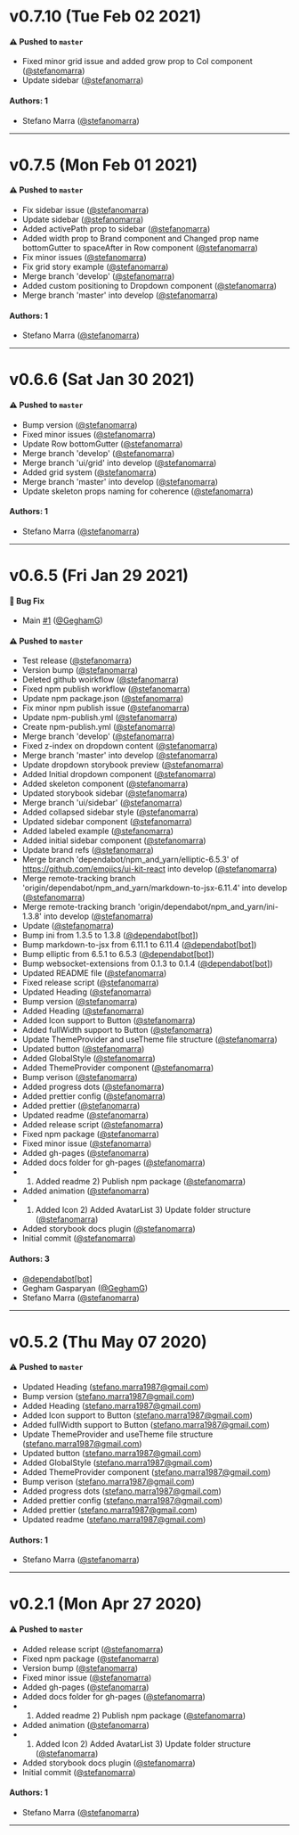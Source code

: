 # v0.7.10 (Tue Feb 02 2021)

#### ⚠️ Pushed to `master`

- Fixed minor grid issue and added grow prop to Col component ([@stefanomarra](https://github.com/stefanomarra))
- Update sidebar ([@stefanomarra](https://github.com/stefanomarra))

#### Authors: 1

- Stefano Marra ([@stefanomarra](https://github.com/stefanomarra))

---

# v0.7.5 (Mon Feb 01 2021)

#### ⚠️ Pushed to `master`

- Fix sidebar issue ([@stefanomarra](https://github.com/stefanomarra))
- Update sidebar ([@stefanomarra](https://github.com/stefanomarra))
- Added activePath prop to sidebar ([@stefanomarra](https://github.com/stefanomarra))
- Added width prop to Brand component and Changed prop name bottomGutter to spaceAfter in Row component ([@stefanomarra](https://github.com/stefanomarra))
- Fix minor issues ([@stefanomarra](https://github.com/stefanomarra))
- Fix grid story example ([@stefanomarra](https://github.com/stefanomarra))
- Merge branch 'develop' ([@stefanomarra](https://github.com/stefanomarra))
- Added custom positioning to Dropdown component ([@stefanomarra](https://github.com/stefanomarra))
- Merge branch 'master' into develop ([@stefanomarra](https://github.com/stefanomarra))

#### Authors: 1

- Stefano Marra ([@stefanomarra](https://github.com/stefanomarra))

---

# v0.6.6 (Sat Jan 30 2021)

#### ⚠️ Pushed to `master`

- Bump version ([@stefanomarra](https://github.com/stefanomarra))
- Fixed minor issues ([@stefanomarra](https://github.com/stefanomarra))
- Update Row bottomGutter ([@stefanomarra](https://github.com/stefanomarra))
- Merge branch 'develop' ([@stefanomarra](https://github.com/stefanomarra))
- Merge branch 'ui/grid' into develop ([@stefanomarra](https://github.com/stefanomarra))
- Added grid system ([@stefanomarra](https://github.com/stefanomarra))
- Merge branch 'master' into develop ([@stefanomarra](https://github.com/stefanomarra))
- Update skeleton props naming for coherence ([@stefanomarra](https://github.com/stefanomarra))

#### Authors: 1

- Stefano Marra ([@stefanomarra](https://github.com/stefanomarra))

---

# v0.6.5 (Fri Jan 29 2021)

#### 🐛 Bug Fix

- Main [#1](https://github.com/wofh/ui-kit-react/pull/1) ([@GeghamG](https://github.com/GeghamG))

#### ⚠️ Pushed to `master`

- Test release ([@stefanomarra](https://github.com/stefanomarra))
- Version bump ([@stefanomarra](https://github.com/stefanomarra))
- Deleted github woirkflow ([@stefanomarra](https://github.com/stefanomarra))
- Fixed npm publish workflow ([@stefanomarra](https://github.com/stefanomarra))
- Update npm package.json ([@stefanomarra](https://github.com/stefanomarra))
- Fix minor npm publish issue ([@stefanomarra](https://github.com/stefanomarra))
- Update npm-publish.yml ([@stefanomarra](https://github.com/stefanomarra))
- Create npm-publish.yml ([@stefanomarra](https://github.com/stefanomarra))
- Merge branch 'develop' ([@stefanomarra](https://github.com/stefanomarra))
- Fixed z-index on dropdown content ([@stefanomarra](https://github.com/stefanomarra))
- Merge branch 'master' into develop ([@stefanomarra](https://github.com/stefanomarra))
- Update dropdown storybook preview ([@stefanomarra](https://github.com/stefanomarra))
- Added Initial dropdown component ([@stefanomarra](https://github.com/stefanomarra))
- Added skeleton component ([@stefanomarra](https://github.com/stefanomarra))
- Updated storybook sidebar ([@stefanomarra](https://github.com/stefanomarra))
- Merge branch 'ui/sidebar' ([@stefanomarra](https://github.com/stefanomarra))
- Added collapsed sidebar style ([@stefanomarra](https://github.com/stefanomarra))
- Updated sidebar component ([@stefanomarra](https://github.com/stefanomarra))
- Added labeled example ([@stefanomarra](https://github.com/stefanomarra))
- Added initial sidebar component ([@stefanomarra](https://github.com/stefanomarra))
- Update brand refs ([@stefanomarra](https://github.com/stefanomarra))
- Merge branch 'dependabot/npm_and_yarn/elliptic-6.5.3' of https://github.com/emojics/ui-kit-react into develop ([@stefanomarra](https://github.com/stefanomarra))
- Merge remote-tracking branch 'origin/dependabot/npm_and_yarn/markdown-to-jsx-6.11.4' into develop ([@stefanomarra](https://github.com/stefanomarra))
- Merge remote-tracking branch 'origin/dependabot/npm_and_yarn/ini-1.3.8' into develop ([@stefanomarra](https://github.com/stefanomarra))
- Update ([@stefanomarra](https://github.com/stefanomarra))
- Bump ini from 1.3.5 to 1.3.8 ([@dependabot[bot]](https://github.com/dependabot[bot]))
- Bump markdown-to-jsx from 6.11.1 to 6.11.4 ([@dependabot[bot]](https://github.com/dependabot[bot]))
- Bump elliptic from 6.5.1 to 6.5.3 ([@dependabot[bot]](https://github.com/dependabot[bot]))
- Bump websocket-extensions from 0.1.3 to 0.1.4 ([@dependabot[bot]](https://github.com/dependabot[bot]))
- Updated README file ([@stefanomarra](https://github.com/stefanomarra))
- Fixed release script ([@stefanomarra](https://github.com/stefanomarra))
- Updated Heading ([@stefanomarra](https://github.com/stefanomarra))
- Bump version ([@stefanomarra](https://github.com/stefanomarra))
- Added Heading ([@stefanomarra](https://github.com/stefanomarra))
- Added Icon support to Button ([@stefanomarra](https://github.com/stefanomarra))
- Added fullWidth support to Button ([@stefanomarra](https://github.com/stefanomarra))
- Update ThemeProvider and useTheme file structure ([@stefanomarra](https://github.com/stefanomarra))
- Updated button ([@stefanomarra](https://github.com/stefanomarra))
- Added GlobalStyle ([@stefanomarra](https://github.com/stefanomarra))
- Added ThemeProvider component ([@stefanomarra](https://github.com/stefanomarra))
- Bump verison ([@stefanomarra](https://github.com/stefanomarra))
- Added progress dots ([@stefanomarra](https://github.com/stefanomarra))
- Added prettier config ([@stefanomarra](https://github.com/stefanomarra))
- Added prettier ([@stefanomarra](https://github.com/stefanomarra))
- Updated readme ([@stefanomarra](https://github.com/stefanomarra))
- Added release script ([@stefanomarra](https://github.com/stefanomarra))
- Fixed npm package ([@stefanomarra](https://github.com/stefanomarra))
- Fixed minor issue ([@stefanomarra](https://github.com/stefanomarra))
- Added gh-pages ([@stefanomarra](https://github.com/stefanomarra))
- Added docs folder for gh-pages ([@stefanomarra](https://github.com/stefanomarra))
- 1) Added readme 2) Publish npm package ([@stefanomarra](https://github.com/stefanomarra))
- Added animation ([@stefanomarra](https://github.com/stefanomarra))
- 1) Added Icon 2) Added AvatarList 3) Update folder structure ([@stefanomarra](https://github.com/stefanomarra))
- Added storybook docs plugin ([@stefanomarra](https://github.com/stefanomarra))
- Initial commit ([@stefanomarra](https://github.com/stefanomarra))

#### Authors: 3

- [@dependabot[bot]](https://github.com/dependabot[bot])
- Gegham Gasparyan ([@GeghamG](https://github.com/GeghamG))
- Stefano Marra ([@stefanomarra](https://github.com/stefanomarra))

---

# v0.5.2 (Thu May 07 2020)

#### ⚠️ Pushed to `master`

-  Updated Heading (stefano.marra1987@gmail.com)
-  Bump version (stefano.marra1987@gmail.com)
-  Added Heading (stefano.marra1987@gmail.com)
-  Added Icon support to Button (stefano.marra1987@gmail.com)
-  Added fullWidth support to Button (stefano.marra1987@gmail.com)
-  Update ThemeProvider and useTheme file structure (stefano.marra1987@gmail.com)
-  Updated button (stefano.marra1987@gmail.com)
-  Added GlobalStyle (stefano.marra1987@gmail.com)
-  Added ThemeProvider component (stefano.marra1987@gmail.com)
-  Bump verison (stefano.marra1987@gmail.com)
-  Added progress dots (stefano.marra1987@gmail.com)
-  Added prettier config (stefano.marra1987@gmail.com)
-  Added prettier (stefano.marra1987@gmail.com)
-  Updated readme (stefano.marra1987@gmail.com)

#### Authors: 1

-  Stefano Marra ([@stefanomarra](https://github.com/stefanomarra))

---

# v0.2.1 (Mon Apr 27 2020)

#### ⚠️ Pushed to `master`

-  Added release script ([@stefanomarra](https://github.com/stefanomarra))
-  Fixed npm package ([@stefanomarra](https://github.com/stefanomarra))
-  Version bump ([@stefanomarra](https://github.com/stefanomarra))
-  Fixed minor issue ([@stefanomarra](https://github.com/stefanomarra))
-  Added gh-pages ([@stefanomarra](https://github.com/stefanomarra))
-  Added docs folder for gh-pages ([@stefanomarra](https://github.com/stefanomarra))
-  1. Added readme 2) Publish npm package ([@stefanomarra](https://github.com/stefanomarra))
-  Added animation ([@stefanomarra](https://github.com/stefanomarra))
-  1. Added Icon 2) Added AvatarList 3) Update folder structure ([@stefanomarra](https://github.com/stefanomarra))
-  Added storybook docs plugin ([@stefanomarra](https://github.com/stefanomarra))
-  Initial commit ([@stefanomarra](https://github.com/stefanomarra))

#### Authors: 1

-  Stefano Marra ([@stefanomarra](https://github.com/stefanomarra))

---
